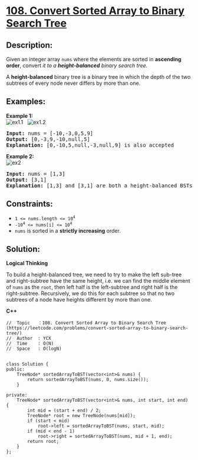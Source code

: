 # [108. Convert Sorted Array to Binary Search Tree](https://leetcode.com/problems/convert-sorted-array-to-binary-search-tree/)


## Description:

<p>Given an integer array <code>nums</code> where the elements are sorted in <strong>ascending order</strong>, convert <em>it to a <strong>height-balanced</strong> binary search tree.</em></p>
<p>A <strong>height-balanced</strong> binary tree is a binary tree in which the depth of the two subtrees of every node never differs by more than one.</p>


## Examples:

<strong>Example 1:</strong>
<br/>![ex1.1](https://assets.leetcode.com/uploads/2021/02/18/btree1.jpg) &nbsp; ![ex1.2](https://assets.leetcode.com/uploads/2021/02/18/btree2.jpg)</br>
<pre>
<strong>Input:</strong> nums = [-10,-3,0,5,9]
<strong>Output:</strong> [0,-3,9,-10,null,5]
<strong>Explanation:</strong> [0,-10,5,null,-3,null,9] is also accepted
</pre>

<strong>Example 2:</strong>
<br/>![ex2](https://assets.leetcode.com/uploads/2021/02/18/btree.jpg)</br>
<pre>
<strong>Input:</strong> nums = [1,3]
<strong>Output:</strong> [3,1]
<strong>Explanation:</strong> [1,3] and [3,1] are both a height-balanced BSTs.
</pre>


## Constraints:

<ul>
  <li><code>1 &lt;= nums.length &lt;= 10<sup>4</sup></code></li>
  <li><code>-10<sup>4</sup> &lt;= nums[i] &lt;= 10<sup>4</sup></code></li>
  <li><code>nums</code>  is sorted in a <strong>strictly increasing</strong> order.</li>
</ul>


## Solution:

<strong>Logical Thinking</strong>
<p>To build a height-balanced tree, we need to try to make the left sub-tree and right-subtree have the same height, i.e. we can find the middle element of <code>nums</code> as the <code>root</code>, then left half is the left-subtree and right half is the right-subtree. Recursively, we do this for each subtree so that no two subtrees of a node have heights different by more than one.</p>


<strong>C++</strong>

```
//  Topic   ：108. Convert Sorted Array to Binary Search Tree (https://leetcode.com/problems/convert-sorted-array-to-binary-search-tree/)
//  Author  : YCX
//  Time    : O(N)
//  Space   : O(logN)


class Solution {
public:
    TreeNode* sortedArrayToBST(vector<int>& nums) {
        return sortedArrayToBST(nums, 0, nums.size());
    }
    
private: 
    TreeNode* sortedArrayToBST(vector<int>& nums, int start, int end) {
        int mid = (start + end) / 2;
        TreeNode* root = new TreeNode(nums[mid]);
        if (start < mid)
            root->left = sortedArrayToBST(nums, start, mid);
        if (mid < end - 1)
            root->right = sortedArrayToBST(nums, mid + 1, end);
        return root;
    }
};
```
